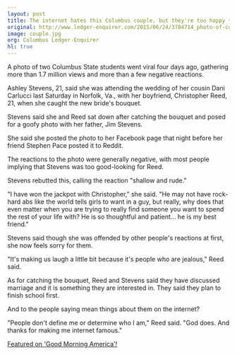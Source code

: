 ```yaml
---
layout: post
title: The internet hates this Columbus couple, but they're too happy to care
original: http://www.ledger-enquirer.com/2015/06/24/3784714_photo-of-columbus-state-couple.html?rh=1
image: couple.jpg
org: Columbus Ledger-Enquirer
hl: true
---
```


A photo of two Columbus State students went viral four days ago, gathering more than 1.7 million views and more than a few negative reactions.

<!--break-->

Ashley Stevens, 21, said she was attending the wedding of her cousin Dani Carlucci last Saturday in Norfolk, Va., with her boyfriend, Christopher Reed, 21, when she caught the new bride's bouquet.

Stevens said she and Reed sat down after catching the bouquet and posed for a goofy photo with her father, Jim Stevens.

She said she posted the photo to her Facebook page that night before her friend Stephen Pace posted it to Reddit.

The reactions to the photo were generally negative, with most people implying that Stevens was too good-looking for Reed.

Stevens rebutted this, calling the reaction "shallow and rude."

"I have won the jackpot with Christopher," she said. "He may not have rock-hard abs like the world tells girls to want in a guy, but really, why does that even matter when you are trying to really find someone you want to spend the rest of your life with? He is so thoughtful and patient... he is my best friend."

Stevens said though she was offended by other people's reactions at first, she now feels sorry for them.

"It's making us laugh a little bit because it's people who are jealous," Reed said.

As for catching the bouquet, Reed and Stevens said they have discussed marriage and it is something they are interested in. They said they plan to finish school first.

And to the people saying mean things about them on the internet?

"People don't define me or determine who I am," Reed said. "God does. And thanks for making me internet famous."

<a href="http://abcnews.go.com/GMA/video/mismatched-couple-fires-back-facebook-photo-viral-32514356">Featured on 'Good Morning America'!</a>
